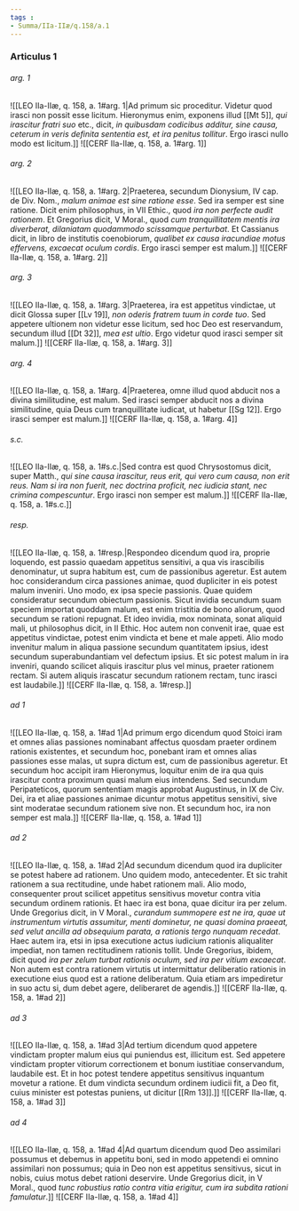 ```yaml
---
tags : 
- Summa/IIa-IIæ/q.158/a.1
---
```


### Articulus 1

###### arg. 1
![[LEO IIa-IIæ, q. 158, a. 1#arg. 1|Ad primum sic proceditur. Videtur quod irasci non possit esse licitum. Hieronymus enim, exponens illud [[Mt 5]], *qui irascitur fratri suo* etc., dicit, *in quibusdam codicibus additur, sine causa, ceterum in veris definita sententia est, et ira penitus tollitur*. Ergo irasci nullo modo est licitum.]]
![[CERF IIa-IIæ, q. 158, a. 1#arg. 1]]

###### arg. 2
![[LEO IIa-IIæ, q. 158, a. 1#arg. 2|Praeterea, secundum Dionysium, IV cap. de Div. Nom., *malum animae est sine ratione esse*. Sed ira semper est sine ratione. Dicit enim philosophus, in VII Ethic., quod *ira non perfecte audit rationem*. Et Gregorius dicit, V Moral., quod *cum tranquillitatem mentis ira diverberat, dilaniatam quodammodo scissamque perturbat*. Et Cassianus dicit, in libro de institutis coenobiorum, *qualibet ex causa iracundiae motus effervens, excaecat oculum cordis*. Ergo irasci semper est malum.]]
![[CERF IIa-IIæ, q. 158, a. 1#arg. 2]]

###### arg. 3
![[LEO IIa-IIæ, q. 158, a. 1#arg. 3|Praeterea, ira est appetitus vindictae, ut dicit Glossa super [[Lv 19]], *non oderis fratrem tuum in corde tuo*. Sed appetere ultionem non videtur esse licitum, sed hoc Deo est reservandum, secundum illud [[Dt 32]], *mea est ultio*. Ergo videtur quod irasci semper sit malum.]]
![[CERF IIa-IIæ, q. 158, a. 1#arg. 3]]

###### arg. 4
![[LEO IIa-IIæ, q. 158, a. 1#arg. 4|Praeterea, omne illud quod abducit nos a divina similitudine, est malum. Sed irasci semper abducit nos a divina similitudine, quia Deus cum tranquillitate iudicat, ut habetur [[Sg 12]]. Ergo irasci semper est malum.]]
![[CERF IIa-IIæ, q. 158, a. 1#arg. 4]]

###### s.c.
![[LEO IIa-IIæ, q. 158, a. 1#s.c.|Sed contra est quod Chrysostomus dicit, super Matth., *qui sine causa irascitur, reus erit, qui vero cum causa, non erit reus. Nam si ira non fuerit, nec doctrina proficit, nec iudicia stant, nec crimina compescuntur*. Ergo irasci non semper est malum.]]
![[CERF IIa-IIæ, q. 158, a. 1#s.c.]]

###### resp.
![[LEO IIa-IIæ, q. 158, a. 1#resp.|Respondeo dicendum quod ira, proprie loquendo, est passio quaedam appetitus sensitivi, a qua vis irascibilis denominatur, ut supra habitum est, cum de passionibus ageretur. Est autem hoc considerandum circa passiones animae, quod dupliciter in eis potest malum inveniri. Uno modo, ex ipsa specie passionis. Quae quidem consideratur secundum obiectum passionis. Sicut invidia secundum suam speciem importat quoddam malum, est enim tristitia de bono aliorum, quod secundum se rationi repugnat. Et ideo invidia, mox nominata, sonat aliquid mali, ut philosophus dicit, in II Ethic. Hoc autem non convenit irae, quae est appetitus vindictae, potest enim vindicta et bene et male appeti. Alio modo invenitur malum in aliqua passione secundum quantitatem ipsius, idest secundum superabundantiam vel defectum ipsius. Et sic potest malum in ira inveniri, quando scilicet aliquis irascitur plus vel minus, praeter rationem rectam. Si autem aliquis irascatur secundum rationem rectam, tunc irasci est laudabile.]]
![[CERF IIa-IIæ, q. 158, a. 1#resp.]]

###### ad 1
![[LEO IIa-IIæ, q. 158, a. 1#ad 1|Ad primum ergo dicendum quod Stoici iram et omnes alias passiones nominabant affectus quosdam praeter ordinem rationis existentes, et secundum hoc, ponebant iram et omnes alias passiones esse malas, ut supra dictum est, cum de passionibus ageretur. Et secundum hoc accipit iram Hieronymus, loquitur enim de ira qua quis irascitur contra proximum quasi malum eius intendens. Sed secundum Peripateticos, quorum sententiam magis approbat Augustinus, in IX de Civ. Dei, ira et aliae passiones animae dicuntur motus appetitus sensitivi, sive sint moderatae secundum rationem sive non. Et secundum hoc, ira non semper est mala.]]
![[CERF IIa-IIæ, q. 158, a. 1#ad 1]]

###### ad 2
![[LEO IIa-IIæ, q. 158, a. 1#ad 2|Ad secundum dicendum quod ira dupliciter se potest habere ad rationem. Uno quidem modo, antecedenter. Et sic trahit rationem a sua rectitudine, unde habet rationem mali. Alio modo, consequenter prout scilicet appetitus sensitivus movetur contra vitia secundum ordinem rationis. Et haec ira est bona, quae dicitur ira per zelum. Unde Gregorius dicit, in V Moral., *curandum summopere est ne ira, quae ut instrumentum virtutis assumitur, menti dominetur, ne quasi domina praeeat, sed velut ancilla ad obsequium parata, a rationis tergo nunquam recedat*. Haec autem ira, etsi in ipsa executione actus iudicium rationis aliqualiter impediat, non tamen rectitudinem rationis tollit. Unde Gregorius, ibidem, dicit quod *ira per zelum turbat rationis oculum, sed ira per vitium excaecat*. Non autem est contra rationem virtutis ut intermittatur deliberatio rationis in executione eius quod est a ratione deliberatum. Quia etiam ars impediretur in suo actu si, dum debet agere, deliberaret de agendis.]]
![[CERF IIa-IIæ, q. 158, a. 1#ad 2]]

###### ad 3
![[LEO IIa-IIæ, q. 158, a. 1#ad 3|Ad tertium dicendum quod appetere vindictam propter malum eius qui puniendus est, illicitum est. Sed appetere vindictam propter vitiorum correctionem et bonum iustitiae conservandum, laudabile est. Et in hoc potest tendere appetitus sensitivus inquantum movetur a ratione. Et dum vindicta secundum ordinem iudicii fit, a Deo fit, cuius minister est potestas puniens, ut dicitur [[Rm 13]].]]
![[CERF IIa-IIæ, q. 158, a. 1#ad 3]]

###### ad 4
![[LEO IIa-IIæ, q. 158, a. 1#ad 4|Ad quartum dicendum quod Deo assimilari possumus et debemus in appetitu boni, sed in modo appetendi ei omnino assimilari non possumus; quia in Deo non est appetitus sensitivus, sicut in nobis, cuius motus debet rationi deservire. Unde Gregorius dicit, in V Moral., quod *tunc robustius ratio contra vitia erigitur, cum ira subdita rationi famulatur*.]]
![[CERF IIa-IIæ, q. 158, a. 1#ad 4]]

